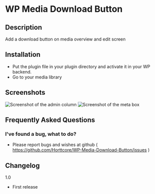 # WP Media Download Button

## Description

Add a download button on media overview and edit screen

## Installation

* Put the plugin file in your plugin directory and activate it in your WP backend.
* Go to your media library

## Screenshots

![Screenshot of the admin column](https://raw.github.com/Horttcore/WP-Media-Download-Button/master/screenshot-1.png)
![Screenshot of the meta box](https://raw.github.com/Horttcore/WP-Media-Download-Button/master/screenshot-2.png)

## Frequently Asked Questions

### I've found a bug, what to do?

* Please report bugs and wishes at github ( https://github.com/Horttcore/WP-Media-Download-Button/issues )

## Changelog

1.0
*   First release
